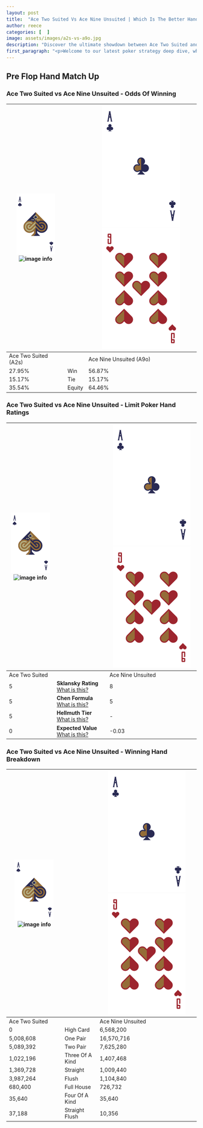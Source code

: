 ```yaml
---
layout: post
title:  "Ace Two Suited Vs Ace Nine Unsuited | Which Is The Better Hand In Poker? A Complete Guide"
author: reece
categories: [  ]
image: assets/images/a2s-vs-a9o.jpg
description: "Discover the ultimate showdown between Ace Two Suited and Ace Nine Unsuited in poker! Uncover the odds, strategies, and scenarios where one hand triumphs over the other. Get ready to up your poker game with this thrilling analysis."
first_paragraph: "<p>Welcome to our latest poker strategy deep dive, where we're pitting two distinct hands against each other in a high-stakes showdown: Ace Two Suited vs Ace Nine Unsuited.</p><p>In the dynamic world of poker, every decision counts, and knowing which hand holds the upper hand is key to your success at the table.</p><p>In this article, we'll dissect these two hands, explore the scenarios where one dominates the other, and equip you with the knowledge to make strategic choices that can tip the odds in your favor.</p><p>Get ready to unravel the intriguing dynamics of these poker hands and elevate your game to new heights.</p>"
---
```




[comment]: # (sp0)

## Pre Flop Hand Match Up

<div class="table hand-ratings" markdown="1"> 



### Ace Two Suited vs Ace Nine Unsuited - Odds Of Winning


    
| ![image info](assets/images/hand1/A.png) ![image info](assets/images/hand1/2s.png) |  | ![image info](assets/images/hand2/A.png) ![image info](assets/images/hand2/9o.png) |
| -------- | -------- | -------- |
| Ace Two Suited (A2s) |  | Ace Nine Unsuited (A9o) |
| 27.95% | Win | 56.87% |
| 15.17% | Tie | 15.17% |
| 35.54% | Equity | 64.46% |




[comment]: # (sp1)



### Ace Two Suited vs Ace Nine Unsuited - Limit Poker Hand Ratings


    
| ![image info](assets/images/hand1/A.png) ![image info](assets/images/hand1/2s.png) |  | ![image info](assets/images/hand2/A.png) ![image info](assets/images/hand2/9o.png) |
| -------- | -------- | -------- |
| Ace Two Suited |  | Ace Nine Unsuited |
| 5 | **Sklansky Rating** [What is this?](/sklansky-rating-explained) | 8 |
| 5 | **Chen Formula** [What is this?](/chen-formula-explained) | 5 |
| 5 | **Hellmuth Tier** [What is this?](/Hellmuth-tier-explained) | - |
| 0 | **Expected Value** [What is this?](/expected-value-explained) | -0.03 |




[comment]: # (sp2)



### Ace Two Suited vs Ace Nine Unsuited - Winning Hand Breakdown


    
| ![image info](assets/images/hand1/A.png) ![image info](assets/images/hand1/2s.png) |  | ![image info](assets/images/hand2/A.png) ![image info](assets/images/hand2/9o.png) |
| -------- | -------- | -------- |
| Ace Two Suited |  | Ace Nine Unsuited |
| 0 | High Card | 6,568,200 |
| 5,008,608 | One Pair | 16,570,716 |
| 5,089,392 | Two Pair | 7,625,280 |
| 1,022,196 | Three Of A Kind | 1,407,468 |
| 1,369,728 | Straight | 1,009,440 |
| 3,987,264 | Flush | 1,104,840 |
| 680,400 | Full House | 726,732 |
| 35,640 | Four Of A Kind | 35,640 |
| 37,188 | Straight Flush | 10,356 |




[comment]: # (sp3)



</div>

[comment]: # (sp4)



[comment]: # (sp5)

